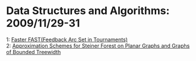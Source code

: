 # Data Structures and Algorithms: 2009/11/29-31  
1: [Faster FAST(Feedback Arc Set in Tournaments)](https://doi.org/10.48550/arXiv.0911.5094)  
2: [Approximation Schemes for Steiner Forest on Planar Graphs and Graphs of  Bounded Treewidth](https://doi.org/10.48550/arXiv.0911.5143)  